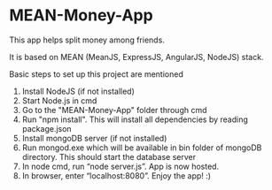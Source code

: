 # MEAN-Money-App
This app helps split money among friends.

It is based on MEAN (MeanJS, ExpressJS, AngularJS, NodeJS) stack.

Basic steps to set up this project are mentioned

1)	Install NodeJS (if not installed)
2)	Start Node.js in cmd
3)	Go to the "MEAN-Money-App" folder through cmd
4)	Run "npm install". This will install all dependencies by reading package.json
5)	Install mongoDB server (if not installed)
6)	Run mongod.exe which will be available in bin folder of mongoDB directory. This should start the database server
7)	In node cmd, run “node server.js”. App is now hosted.
8)	In browser, enter “localhost:8080”. Enjoy the app! :)

